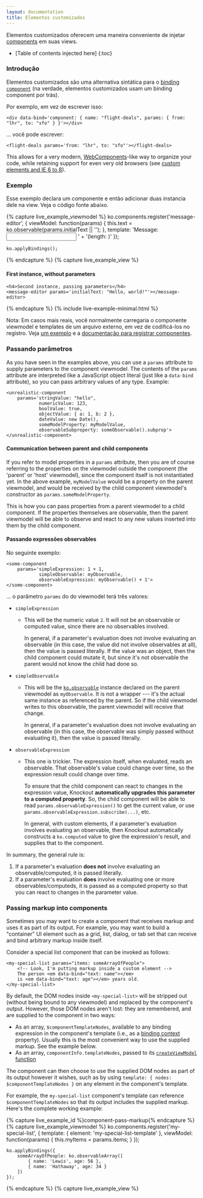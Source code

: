 ```yaml
---
layout: documentation
title: Elementos customizados
---
```


Elementos customizados oferecem uma maneira conveniente de injetar [components](component-overview.html) em suas views.

* [Table of contents injected here]
{:toc}

### Introdução

Elementos customizados são uma alternativa sintática para o [binding `component`](component-binding.html) (na verdade, elementos customizados usam um binding component por trás).

Por exemplo, em vez de escrever isso:

    <div data-bind='component: { name: "flight-deals", params: { from: "lhr", to: "sfo" } }'></div>

... você pode escrever:

    <flight-deals params='from: "lhr", to: "sfo"'></flight-deals>

This allows for a very modern, [WebComponents](http://www.w3.org/TR/components-intro/)-like way to organize your code, while retaining support for even very old browsers (see [custom elements and IE 6 to 8](#note-custom-elements-and-internet-explorer-6-to-8)).

### Exemplo

Esse exemplo declara um componente e então adicionar duas instancia dele na view. Veja o código fonte abaixo.

<style type="text/css">
    .liveExample h4 { margin-bottom: 0.3em; }
    .liveExample h4:first-of-type { margin-top: 0; }
</style>

{% capture live_example_viewmodel %}
    ko.components.register('message-editor', {
        viewModel: function(params) {
            this.text = ko.observable(params.initialText || '');
        },
        template: 'Message: <input data-bind="value: text" /> '
                + '(length: <span data-bind="text: text().length"></span>)'
    });

    ko.applyBindings();
{% endcapture %}
{% capture live_example_view %}
    <h4>First instance, without parameters</h4>
    <message-editor></message-editor>

    <h4>Second instance, passing parameters</h4>
    <message-editor params='initialText: "Hello, world!"'></message-editor>
{% endcapture %}
{% include live-example-minimal.html %}

Nota: Em casos mais reais, você normalmente carregaria o componente viewmodel e templates de um arquivo externo, em vez de codificá-los no registro. Veja [um exemplo](component-overview.html#example-loading-the-likedislike-widget-from-external-files-on-demand) e a [documentação para registrar componentes](component-registration.html).

### Passando parâmetros

As you have seen in the examples above, you can use a `params` attribute to supply parameters to the component viewmodel. The contents of the `params` attribute are interpreted like a JavaScript object literal (just like a `data-bind` attribute), so you can pass arbitrary values of any type. Example:

    <unrealistic-component
        params='stringValue: "hello",
                numericValue: 123,
                boolValue: true,
                objectValue: { a: 1, b: 2 },
                dateValue: new Date(),
                someModelProperty: myModelValue,
                observableSubproperty: someObservable().subprop'>
    </unrealistic-component>

#### Communication between parent and child components

If you refer to model properties in a `params` attribute, then you are of course referring to the properties on the viewmodel outside the component (the 'parent' or 'host' viewmodel), since the component itself is not instantiated yet. In the above example, `myModelValue` would be a property on the parent viewmodel, and would be received by the child component viewmodel's constructor as `params.someModelProperty`.

This is how you can pass properties from a parent viewmodel to a child component. If the properties themselves are observable, then the parent viewmodel will be able to observe and react to any new values inserted into them by the child component.

#### Passando expressões observables

No seguinte exemplo:

    <some-component
        params='simpleExpression: 1 + 1,
                simpleObservable: myObservable,
                observableExpression: myObservable() + 1'>
    </some-component>

... o parâmetro `params` do do viewmodel terá três valores:

  * `simpleExpression`
      * This will be the numeric value `2`. It will not be an observable or computed value, since there are no observables involved.

        In general, if a parameter's evaluation does not involve evaluating an observable (in this case, the value did not involve observables at all), then the value is passed literally. If the value was an object, then the child component could mutate it, but since it's not observable the parent would not know the child had done so.

  * `simpleObservable`
      * This will be the [`ko.observable`](observables.html) instance declared on the parent viewmodel as `myObservable`. It is not a wrapper --- it's the actual same instance as referenced by the parent. So if the child viewmodel writes to this observable, the parent viewmodel will receive that change.

        In general, if a parameter's evaluation does not involve evaluating an observable (in this case, the observable was simply passed without evaluating it), then the value is passed literally.

  * `observableExpression`
      * This one is trickier. The expression itself, when evaluated, reads an observable. That observable's value could change over time, so the expression result could change over time.

        To ensure that the child component can react to changes in the expression value, Knockout **automatically upgrades this parameter to a computed property**. So, the child component will be able to read `params.observableExpression()` to get the current value, or use `params.observableExpression.subscribe(...)`, etc.

        In general, with custom elements, if a parameter's evaluation involves evaluating an observable, then Knockout automatically constructs a `ko.computed` value to give the expression's result, and supplies that to the component.

In summary, the general rule is:

  1. If a parameter's evaluation **does not** involve evaluating an observable/computed, it is passed literally.
  2. If a parameter's evaluation **does** involve evaluating one or more observables/computeds, it is passed as a computed property so that you can react to changes in the parameter value.

### Passing markup into components

Sometimes you may want to create a component that receives markup and uses it as part of its output. For example, you may want to build a "container" UI element such as a grid, list, dialog, or tab set that can receive and bind arbitrary markup inside itself.

Consider a special list component that can be invoked as follows:

    <my-special-list params="items: someArrayOfPeople">
        <!-- Look, I'm putting markup inside a custom element -->
        The person <em data-bind="text: name"></em>
        is <em data-bind="text: age"></em> years old.
    </my-special-list>

By default, the DOM nodes inside `<my-special-list>` will be stripped out (without being bound to any viewmodel) and replaced by the component's output. However, those DOM nodes aren't lost: they are remembered, and are supplied to the component in two ways:

 * As an array, `$componentTemplateNodes`, available to any binding expression in the component's template (i.e., as a [binding context](binding-context.html) property). Usually this is the most convenient way to use the supplied markup. See the example below.
 * As an array, `componentInfo.templateNodes`, passed to its [`createViewModel` function](component-registration.html#a-createviewmodel-factory-function)

The component can then choose to use the supplied DOM nodes as part of its output however it wishes, such as by using `template: { nodes: $componentTemplateNodes }` on any element in the component's template.

For example, the `my-special-list` component's template can reference `$componentTemplateNodes` so that its output includes the supplied markup. Here's the complete working example:

{% capture live_example_id %}component-pass-markup{% endcapture %}
{% capture live_example_viewmodel %}
    ko.components.register('my-special-list', {
        template: { element: 'my-special-list-template' },
        viewModel: function(params) {
            this.myItems = params.items;
        }
    });

    ko.applyBindings({
        someArrayOfPeople: ko.observableArray([
            { name: 'Lewis', age: 56 },
            { name: 'Hathaway', age: 34 }
        ])
    });
{% endcapture %}
{% capture live_example_view %}
    <!-- This could be in a separate file -->
    <template id="my-special-list-template">
        <h3>Here is a special list</h3>

        <ul data-bind="foreach: { data: myItems, as: 'myItem' }">
            <li>
                <h4>Here is another one of my special items</h4>
                <!-- ko template: { nodes: $componentTemplateNodes, data: myItem } --><!-- /ko -->
            </li>
        </ul>
    </template>

    <my-special-list params="items: someArrayOfPeople">
        <!-- Look, I'm putting markup inside a custom element -->
        The person <em data-bind="text: name"></em>
        is <em data-bind="text: age"></em> years old.
    </my-special-list>
{% endcapture %}
{% include live-example-minimal.html %}

This "special list" example does nothing more than insert a heading above each list item. But the same technique can be used to create sophisticated grids, dialogs, tab sets, and so on, since all that is needed for such UI elements is common UI markup (e.g., to define the grid or dialog's heading and borders) wrapped around arbitrary supplied markup.

This technique is also possible when using components *without* custom elements, i.e., [passing markup when using the `component` binding directly](component-binding.html#note-passing-markup-to-components).

### Controlando nome de tags de elementos customizados

Por padrão, Knockout assume que suas tags de elementos customizados correspondem exatamente aos nomes dos componentes registrados usando `ko.components.register`. Essa estratégia de converção sobre configuração é a ideia de muitas aplicações.

Se você precisa ter nomes de tags diferentes, você pode dar um override no `getComponentNameForNode` para controlar isso. Por exemplo:

    ko.components.getComponentNameForNode = function(node) {
        var tagNameLower = node.tagName && node.tagName.toLowerCase();

        if (ko.components.isRegistered(tagNameLower)) {
            // If the element's name exactly matches a preregistered
            // component, use that component
            return tagNameLower;
        } else if (tagNameLower === "special-element") {
            // For the element <special-element>, use the component
            // "MySpecialComponent" (whether or not it was preregistered)
            return "MySpecialComponent";
        } else {
            // Treat anything else as not representing a component
            return null;
        }
    }

You can use this technique if, for example, you want to control which subset of registered components may be used as custom elements.

### Registrando elementos customizados {#registering-custom-elements}

If you are using the default component loader, and hence are registering your components using `ko.components.register`, then there is nothing extra you need to do. Components registered this way are immediately available for use as custom elements.

If you have implemented a [custom component loader](component-loaders.html), and are not using `ko.components.register`, then you need to tell Knockout about any element names you wish to use as custom elements. To do this, simply call `ko.components.register` - you don't need to specify any configuration, since your custom component loader won't be using the configuration anyway. For example,

    ko.components.register('my-custom-element', { /* No config needed */ });

Alternatively, you can [override `getComponentNameForNode`](#controlling-custom-element-tag-names) to control dynamically which elements map to which component names, independently of preregistration.

### Note: Combining custom elements with regular bindings

A custom element can have a regular `data-bind` attribute (in addition to any `params` attribute) if needed. For example,

    <products-list params='category: chosenCategory'
                   data-bind='visible: shouldShowProducts'>
    </products-list>

However, it does not make sense to use bindings that would modify the element's contents, such as the [`text`](text-binding.html) or [`template`](template-binding.html) bindings, since they would overwrite the template injected by your component.

Knockout will prevent the use of any bindings that use [`controlsDescendantBindings`](custom-bindings-controlling-descendant-bindings.html), because this also would clash with the component when trying to bind its viewmodel to the injected template. Therefore if you want to use a control flow binding such as `if` or `foreach`, then you must wrap it around your custom element rather than using it directly on the custom element, e.g.,:

    <!-- ko if: someCondition -->
        <products-list></products-list>
    <!-- /ko -->

ou:

    <ul data-bind='foreach: allProducts'>
        <product-details params='product: $data'></product-details>
    </ul>

### Nota: Elementos customizados não podem se auto fechar

Você deve escrever `<my-custom-element></my-custom-element>`, e **não** `<my-custom-element />`. Caso contrário, seu elemento customizado não estará fechado e os elementos subsequentes serão analisados como elementos filhos.

Isso é uma limitação das especificações HTML e está fora do escopo do que o Knockout pode controlar. Analisadores HTML, seguindo as especificações HTML, [ignoram qualquer barra de fechamento automático](http://dev.w3.org/html5/spec-author-view/syntax.html#syntax-start-tag) (com exceção de um pequeno número de "elementos estrangeiros" especiais, que são condificados no analisador). HTML não é como XML.

### Nota: Elementos customizados e Internet Explorer 6 a 8

Knockout se esforça para poupar a dor dos desenvolvedores de lidar com questões de compatibilidade de cross-browser, especialmente aquelas relacionadas aos navegadores antigos! Embora os elementos customizados proporcionam um estilo muito moderno de desenvolvimento web, eles ainda funcionam em todos os navegadores comumente encontrados:

 * HTML5-era browsers, which includes **Internet Explorer 9** and later, automatically allow for custom elements with no difficulties.
 * **Internet Explorer 6 to 8** also supports custom elements, *but only if they are registered before the HTML parser encounters any of those elements*.

IE 6-8's HTML parser will discard any unrecognized elements. To ensure it doesn't throw out your custom elements, you must do one of the following:

 * Ensure you call `ko.components.register('your-component')` *before* the HTML parser sees any `<your-component>` elements
 * Or, at least call `document.createElement('your-component')` *before* the HTML parser sees any `<your-component>` elements. You can ignore the result of the `createElement` call --- all that matters is that you have called it.

Por exemplo, se você estruturar a sua página como esta, então tudo estará OK:

    <!DOCTYPE html>
    <html>
        <body>
            <script src='some-script-that-registers-components.js'></script>

            <my-custom-element></my-custom-element>
        </body>
    </html>

Se você estiver trabalhando com AMD, então você deve preferir uma estrutura como esta:

    <!DOCTYPE html>
    <html>
        <body>
            <script>
                // Since the components aren't registered until the AMD module
                // loads, which is asynchronous, the following prevents IE6-8's
                // parser from discarding the custom element
                document.createElement('my-custom-element');
            </script>

            <script src='require.js' data-main='app/startup'></script>

            <my-custom-element></my-custom-element>
        </body>
    </html>

Or if you really don't like the hackiness of the `document.createElement` call, then you could use a [`component` binding](component-binding.html) for your top-level component instead of a custom element. As long as all other components are registered before your `ko.applyBindings` call, they can be used as custom elements on IE6-8 without futher trouble:

    <!DOCTYPE html>
    <html>
        <body>
            <!-- The startup module registers all other KO components before calling
                 ko.applyBindings(), so they are OK as custom elements on IE6-8 -->
            <script src='require.js' data-main='app/startup'></script>

            <div data-bind='component: "my-custom-element"'></div>
        </body>
    </html>

### Avançado: Acessando o parâmetro `$raw`

Considere o seguinte caso incomum, em que `useObservable1`, `observable1` e `observable2` são todos observables:

    <some-component
        params='myExpr: useObservable1() ? observable1 : observable2'>
    </some-component>

Since evaluating `myExpr` involves reading an observable (`useObservable1`), KO will supply the parameter to the component as a computed property.

However, the value of the computed property is itself an observable. This would seem to lead to an awkward scenario, where reading its current value would involve double-unwrapping (i.e., `params.myExpr()()`, where the first parentheses give the value of the expression, and the second give the value of the resulting observable instance).

This double-unwrapping would be ugly, inconvenient, and unexpected, so Knockout automatically sets up the generated computed property (`params.myExpr`) to unwrap its value for you. That is, the component can read `params.myExpr()` to get the value of whichever observable has been selected (`observable1` or `observable2`), without the need for double-unwrapping.

In the unlikely event that you *don't* want the automatic unwrapping, because you want to access the `observable1`/`observable2` instances directly, you can read values from `params.$raw`. For example,

    function MyComponentViewModel(params) {
        var currentObservableInstance = params.$raw.myExpr();
        
        // Now currentObservableInstance is either observable1 or observable2
        // and you would read its value with "currentObservableInstance()"
    }

Esse deve ser um cenário muito incomum, deste modo, normalmente você não irá precisar trabalhar com `$raw`.